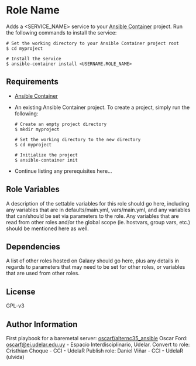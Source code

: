# Role Name

Adds a <SERVICE_NAME> service to your [Ansible Container](https://github.com/ansible/ansible-container) project. Run the following commands
to install the service:

```
# Set the working directory to your Ansible Container project root
$ cd myproject

# Install the service
$ ansible-container install <USERNAME.ROLE_NAME>
```

## Requirements

- [Ansible Container](https://github.com/ansible/ansible-container)
- An existing Ansible Container project. To create a project, simply run the following:
    ```
    # Create an empty project directory
    $ mkdir myproject

    # Set the working directory to the new directory
    $ cd myproject

    # Initialize the project
    $ ansible-container init
    ```

- Continue listing any prerequisites here...


## Role Variables

A description of the settable variables for this role should go here, including any variables that are in defaults/main.yml, vars/main.yml, and any variables that can/should be set
via parameters to the role. Any variables that are read from other roles and/or the global scope (ie. hostvars, group vars, etc.) should be mentioned here as well.

## Dependencies

A list of other roles hosted on Galaxy should go here, plus any details in regards to parameters that may need to be set for other roles, or variables that are used from other roles.

## License

GPL-v3 

## Author Information

First playbook for a baremetal server: [oscarf/alternc35_ansible](https://git.interior.edu.uy/oscarf/alternc35_ansible)
Oscar Ford: oscarf@ei.udelar.edu.uy - Espacio Interdisciplinario, Udelar. 
Convert to role: Cristhian Choque - CCI - UdelaR
Publish role: Daniel Viñar - CCI - UdelaR (ulvida)




